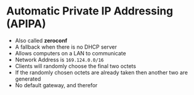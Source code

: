 # Automatic Private IP Addressing (APIPA)
- Also called **zeroconf**
- A fallback when there is no DHCP server
- Allows computers on a LAN to communicate
- Network Address is `169.124.0.0/16`
- Clients will randomly choose the final two octets
- If the randomly chosen octets are already taken then another two are generated
- No default gateway, and therefor

